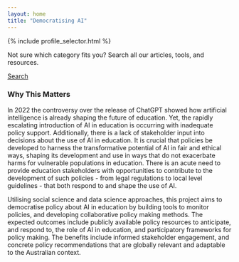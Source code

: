```yaml
---
layout: home
title: "Democratising AI"
---
```


<section class="home-banner text-center"
         style="background-image: url('/assets/images/banner.png');">
</section>

{% include profile_selector.html %}

<div class="col-12 d-inline-flex align-items-center gap-2">
  <p class="mb-0">Not sure which category fits you? Search all our articles, tools, and resources.</p>
  <a href="/search/" class="btn btn-outline-secondary">Search</a>
</div>
<div class="general-content mt-5">
  <div class="row">
    <div class="col-12 mb-3">
      <h3>Why This Matters</h3>
      <p>In 2022 the controversy over the release of ChatGPT showed how artificial intelligence is already shaping the future of education. Yet, the rapidly escalating introduction of AI in education is occurring with inadequate policy support. Additionally, there is a lack of stakeholder input into decisions about the use of AI in education. It is crucial that policies be developed to harness the transformative potential of AI in fair and ethical ways, shaping its development and use in ways that do not exacerbate harms for vulnerable populations in education. There is an acute need to provide education stakeholders with opportunities to contribute to the development of such policies - from legal regulations to local level guidelines - that both respond to and shape the use of AI.</p>
      <p>Utilising social science and data science approaches, this project aims to democratise policy about AI in education by building tools to monitor policies, and developing collaborative policy making methods. The expected outcomes include publicly available policy resources to anticipate, and respond to, the role of AI in education, and participatory frameworks for policy making. The benefits include informed stakeholder engagement, and concrete policy recommendations that are globally relevant and adaptable to the Australian context.</p>
    </div>
  </div>
</div>
